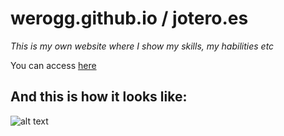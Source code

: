# werogg.github.io / jotero.es
*This is my own website where I show my skills, my habilities etc* <br/>

You can access [here](https://jotero.es)

## And this is how it looks like:
![alt text](https://i.gyazo.com/ce5673d0b32fa1ee8674d8318c240944.jpg)

